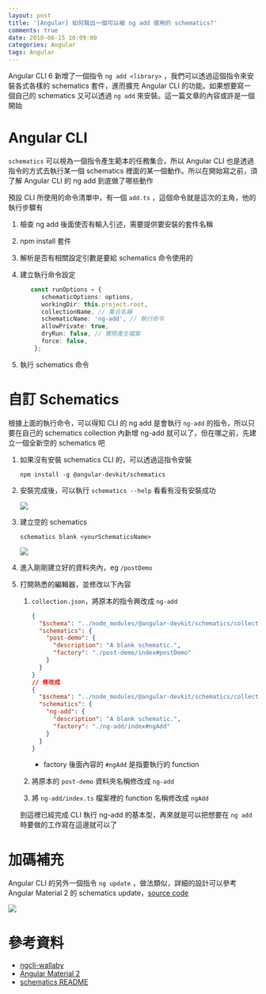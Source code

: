 ```yaml
---
layout: post
title: '[Angular] 如何寫出一個可以被 ng add 使用的 schematics?'
comments: true
date: 2018-06-15 10:09:00
categories: Angular
tags: Angular
---
```


Angular CLI 6 新增了一個指令 `ng add <library>` ，我們可以透過這個指令來安裝各式各樣的 schematics 套件，進而擴充 Angular CLI 的功能。如果想要寫一個自己的 schematics 又可以透過 `ng add` 來安裝。這一篇文章的內容或許是一個開始

<!-- more -->

# Angular CLI

`schematics` 可以視為一個指令產生範本的任務集合，所以 Angular CLI 也是透過指令的方式去執行某一個 schematics 裡面的某一個動作。所以在開始寫之前，須了解 Angular CLI 的 ng add 到底做了哪些動作

預設 CLI 所使用的命令清單中，有一個 `add.ts` ，這個命令就是這次的主角，他的執行步驟有

1. 檢查 ng add 後面使否有輸入引述，需要提供要安裝的套件名稱

2. npm install 套件

3. 解析是否有相關設定引數是要給 schematics 命令使用的

4. 建立執行命令設定

   ```typescript
      const runOptions = {
         schematicOptions: options, 
         workingDir: this.project.root,
         collectionName, // 集合名稱
         schematicName: 'ng-add', // 執行命令
         allowPrivate: true,
         dryRun: false, // 實際產生檔案
         force: false,
       };
   ```

5. 執行 schematics 命令

# 自訂 Schematics

根據上面的執行命令，可以得知 CLI 的 ng add 是會執行 `ng-add` 的指令，所以只要在自己的 schematics collection 內新增 ng-add 就可以了，但在哪之前，先建立一個全新空的 schematics 吧

1. 如果沒有安裝 schematics CLI 的，可以透過這指令安裝

   ```
   npm install -g @angular-devkit/schematics
   ```

2. 安裝完成後，可以執行 `schematics --help` 看看有沒有安裝成功

   ![](https://i.imgur.com/88xzjTx.png)

3. 建立空的 schematics 

   ```
   schematics blank <yourSchematicsName>
   ```

   ![](https://i.imgur.com/FD8AtPV.png)

4. 進入剛剛建立好的資料夾內，eg `/postDemo`

5. 打開熟悉的編輯器，並修改以下內容

   1. `collection.json`，將原本的指令興改成 `ng-add`

      ```json
      {
        "$schema": "../node_modules/@angular-devkit/schematics/collection-schema.json",
        "schematics": {
          "post-demo": {
            "description": "A blank schematic.",
            "factory": "./post-demo/index#postDemo"
          }
        }
      }
      // 修改成
      {
        "$schema": "../node_modules/@angular-devkit/schematics/collection-schema.json",
        "schematics": {
          "ng-add": {
            "description": "A blank schematic.",
            "factory": "./ng-add/index#ngAdd"
          }
        }
      }
      ```

      * factory 後面內容的 `#ngAdd` 是指要執行的 function

   2. 將原本的 `post-demo` 資料夾名稱修改成 `ng-add`

   3. 將 `ng-add/index.ts` 檔案裡的 function 名稱修改成 `ngAdd`

   到這裡已經完成 CLI 執行 ng-add 的基本型，再來就是可以把想要在 `ng add` 時要做的工作寫在這邊就可以了

   

# 加碼補充

Angular CLI 的另外一個指令 `ng update` ，做法類似，詳細的設計可以參考 Angular Material 2 的 schematics update，[source code](https://github.com/angular/material2/blob/master/src/lib/schematics/update/update.ts)

![](https://i.imgur.com/e0hmtRV.png)

# 參考資料

* [ngcli-wallaby](https://github.com/chgc/ngcli-wallaby)
* [Angular Material 2](https://github.com/angular/material2/blob/master/src/lib/schematics/update/update.ts)
* [schematics README](https://github.com/angular/angular-cli/blob/master/packages/schematics/schematics/blank/project-files/README.md)